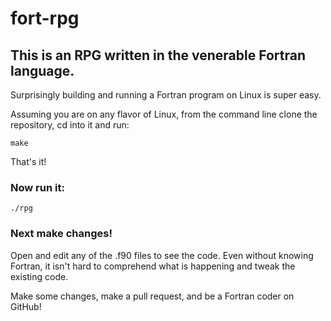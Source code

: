 # fort-rpg

## This is an RPG written in the venerable Fortran language.

Surprisingly building and running a Fortran program on Linux is
super easy.

Assuming you are on any flavor of Linux, from the command line clone the repository, cd into it and run:

```
make
```

That's it!

### Now run it:

```
./rpg
```

### Next make changes!

Open and edit any of the .f90 files to see the code.
Even without knowing Fortran, it isn't hard to comprehend what is happening
and tweak the existing code.

Make some changes, make a pull request, and be a Fortran coder on GitHub!
